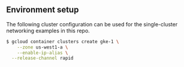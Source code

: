 ## Environment setup

The following cluster configuration can be used for the single-cluster networking examples in this repo.

```bash
$ gcloud container clusters create gke-1 \
	--zone us-west1-a \
	--enable-ip-alias \
  --release-channel rapid 
```




